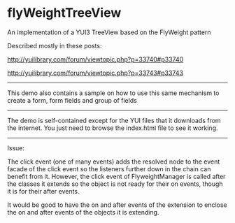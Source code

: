 flyWeightTreeView
=================

An implementation of a YUI3 TreeView based on the FlyWeight pattern

Described mostly in these posts:

http://yuilibrary.com/forum/viewtopic.php?p=33740#p33740

http://yuilibrary.com/forum/viewtopic.php?p=33743#p33743

---------------------------
This demo also contains a sample on how to use this same mechanism to create a form, form fields and group of fields

------------------------------
The demo is self-contained except for the YUI files that it downloads from the internet.  You just need to browse the index.html file to see it working.


----
Issue:

The click event (one of many events) adds the resolved node to the event facade of the click event so the listeners further down in the chain can benefit from it.
However, the click event of FlyweightManager is called after the classes it extends so the object is not ready for their on events, though it is for their after events.

It would be good to have the on and after events of the extension to enclose the on and after events of the objects it is extending.

